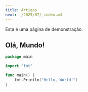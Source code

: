 ```yaml
---
title: Artigos
next: ./2025/07/_index.md
---
```


Esta é uma página de demonstração.

## Olá, Mundo!

```go {filename="main.go"}
package main

import "fmt"

func main() {
    fmt.Println("Hello, World!")
}
```
